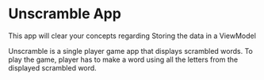 Unscramble App
=================================
This app will clear your concepts regarding Storing the data in a ViewModel

Unscramble is  a single player game app that displays scrambled words. To play the game, player has
to make a word using all the letters from the displayed scrambled word.
